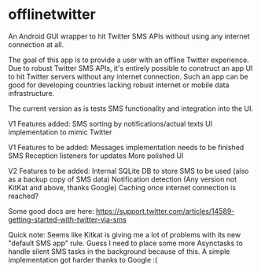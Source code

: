 offlinetwitter
==============

An Android GUI wrapper to hit Twitter SMS APIs without using any internet connection at all.

The goal of this app is to provide a user with an offline Twitter experience. 
Due to robust Twitter SMS APIs, it's entirely possible to construct an app UI to hit Twitter servers without any internet connection.
Such an app can be good for developing countries lacking robust internet or mobile data infrastructure.

The current version as is tests SMS functionality and integration into the UI.

V1 Features added:
SMS sorting by notifications/actual texts
UI implementation to mimic Twitter

V1 Features to be added:
Messages implementation needs to be finished
SMS Reception listeners for updates
More polished UI

V2 Features to be added:
Internal SQLite DB to store SMS to be used (also as a backup copy of SMS data)
Notification detection (Any version not KitKat and above, thanks Google)
Caching once internet connection is reached?

Some good docs are here:
https://support.twitter.com/articles/14589-getting-started-with-twitter-via-sms


Quick note:
Seems like Kitkat is giving me a lot of problems with its new "default SMS app" rule. Guess I need to place some more Asynctasks to handle silent SMS tasks in the background because of this. A simple implementation got harder thanks to Google :(
